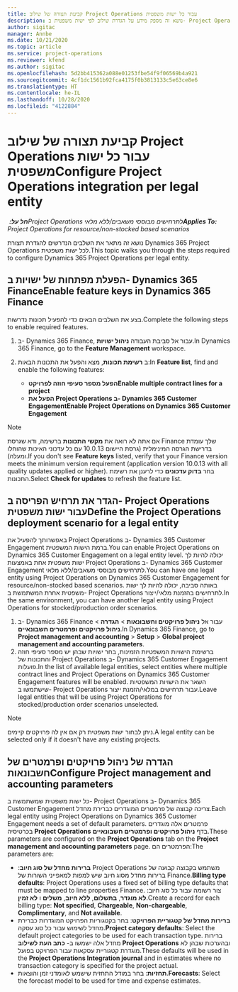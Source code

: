```yaml
---
title: קביעת תצורה של שילוב Project Operations עבור כל ישות משפטית
description: נושא זה מספק מידע על הגדרת שילוב לפי ישות משפטית ב- Project Operations.
author: sigitac
manager: Annbe
ms.date: 10/21/2020
ms.topic: article
ms.service: project-operations
ms.reviewer: kfend
ms.author: sigitac
ms.openlocfilehash: 5d2bb415362a088e01253fbe54f9f06569b4a921
ms.sourcegitcommit: 4cf1dc1561b92fca4175f0b3813133c5e63ce8e6
ms.translationtype: HT
ms.contentlocale: he-IL
ms.lasthandoff: 10/28/2020
ms.locfileid: "4122884"
---
```

# <a name="configure-project-operations-integration-per-legal-entity"></a><span data-ttu-id="88cba-103">קביעת תצורה של שילוב Project Operations עבור כל ישות משפטית</span><span class="sxs-lookup"><span data-stu-id="88cba-103">Configure Project Operations integration per legal entity</span></span> 

<span data-ttu-id="88cba-104">_**חל על:** ‏Project Operations לתרחישים מבוססי משאבים/ללא מלאי_</span><span class="sxs-lookup"><span data-stu-id="88cba-104">_**Applies To:** Project Operations for resource/non-stocked based scenarios_</span></span>

<span data-ttu-id="88cba-105">נושא זה מתאר את השלבים הנדרשים להגדרת תצורת Dynamics 365 Project Operations לכל ישות משפטית.</span><span class="sxs-lookup"><span data-stu-id="88cba-105">This topic walks you through the steps required to configure Dynamics 365 Project Operations per legal entity.</span></span>

## <a name="enable-feature-keys-in-dynamics-365-finance"></a><span data-ttu-id="88cba-106">הפעלת מפתחות של ישויות ב- Dynamics 365 Finance</span><span class="sxs-lookup"><span data-stu-id="88cba-106">Enable feature keys in Dynamics 365 Finance</span></span>

<span data-ttu-id="88cba-107">בצע את השלבים הבאים כדי להפעיל תכונות נדרשות.</span><span class="sxs-lookup"><span data-stu-id="88cba-107">Complete the following steps to enable required features.</span></span>

1. <span data-ttu-id="88cba-108">ב- Dynamics 365 Finance, עבור אל סביבת העבודה **ניהול ישויות**.</span><span class="sxs-lookup"><span data-stu-id="88cba-108">In Dynamics 365 Finance, go to the **Feature Management** workspace.</span></span>
2. <span data-ttu-id="88cba-109">ב **רשימת תכונות**, מצא והפעל את התכונות הבאות:</span><span class="sxs-lookup"><span data-stu-id="88cba-109">In **Feature list**, find and enable the following features:</span></span>
  
    - <span data-ttu-id="88cba-110">**הפעל מספר סעיפי חוזה לפרויקט**</span><span class="sxs-lookup"><span data-stu-id="88cba-110">**Enable multiple contract lines for a project**</span></span>
    - <span data-ttu-id="88cba-111">**הפעל את Project Operations ב- Dynamics 365 Customer Engagement**</span><span class="sxs-lookup"><span data-stu-id="88cba-111">**Enable Project Operations on Dynamics 365 Customer Engagement**</span></span>

> [!NOTE]
> <span data-ttu-id="88cba-112">אם אתה לא רואה את **מקשי התכונות** ברשימה, ודא שגרסת Finance שלך עומדת בדרישת הגרסה המינימלית (גרסת היישום 10.0.13 עם כל עדכוני האיכות שהוחלו ומעלה).</span><span class="sxs-lookup"><span data-stu-id="88cba-112">If you don't see **Feature keys** listed, verify that your Finance version meets the minimum version requirement (application version 10.0.13 with all quality updates applied or higher).</span></span> <span data-ttu-id="88cba-113">בחר **בדוק עדכונים** כדי לרענן את רשימת התכונות.</span><span class="sxs-lookup"><span data-stu-id="88cba-113">Select **Check for updates** to refresh the feature list.</span></span>

## <a name="define-the-project-operations-deployment-scenario-for-a-legal-entity"></a><span data-ttu-id="88cba-114">הגדר את תרחיש הפריסה ב- Project Operations עבור ישות משפטית</span><span class="sxs-lookup"><span data-stu-id="88cba-114">Define the Project Operations deployment scenario for a legal entity</span></span>

<span data-ttu-id="88cba-115">באפשרותך להפעיל את Project Operations ב- Dynamics 365 Customer Engagement ברמת הישות המשפטית.</span><span class="sxs-lookup"><span data-stu-id="88cba-115">You can enable Project Operations on Dynamics 365 Customer Engagement on a legal entity level.</span></span> <span data-ttu-id="88cba-116">יכולה להיות לך ישות משפטית אחת באמצעות Project Operations ב- Dynamics 365 Customer Engagement לתרחישים מבוססי משאבים/ללא מלאי.</span><span class="sxs-lookup"><span data-stu-id="88cba-116">You can have one legal entity using Project Operations on Dynamics 365 Customer Engagement for resource/non-stocked based scenarios.</span></span> <span data-ttu-id="88cba-117">באותה סביבה, יכולה להיות לך ישות משפטית אחרת המשתמשת ב- Project Operations לתרחישים בהזמנת מלאי/ייצור.</span><span class="sxs-lookup"><span data-stu-id="88cba-117">In the same environment, you can have another legal entity using Project Operations for stocked/production order scenarios.</span></span>

1. <span data-ttu-id="88cba-118">ב- Dynamics 365 Finance עבור אל **ניהול פרויקטים וחשבונאות** > **הגדרה** > **ניהול פרויקטים ופרמטרים חשבונאיים**.</span><span class="sxs-lookup"><span data-stu-id="88cba-118">In Dynamics 365 Finance, go to **Project management and accounting** > **Setup** > **Global project management and accounting parameters**.</span></span>
2. <span data-ttu-id="88cba-119">ברשימת הישויות המשפטיות הזמינות, בחר ישויות שבהן יש מספר סעיפי חוזה והתכונות של Project Operations ב- Dynamics 365 Customer Engagement פועלות.</span><span class="sxs-lookup"><span data-stu-id="88cba-119">In the list of available legal entities, select entities where multiple contract lines and Project Operations on Dynamics 365 Customer Engagement features will be enabled.</span></span> <span data-ttu-id="88cba-120">השאר את הישויות המשפטיות שישתמשו ב- Project Operations עבור תרחישים במלאי/הזמנת ייצור.</span><span class="sxs-lookup"><span data-stu-id="88cba-120">Leave legal entities that will be using Project Operations for stocked/production order scenarios unselected.</span></span>

> [!NOTE]
> <span data-ttu-id="88cba-121">ניתן לבחור ישות משפטית רק אם אין לה פרויקטים קיימים.</span><span class="sxs-lookup"><span data-stu-id="88cba-121">A legal entity can be selected only if it doesn't have any existing projects.</span></span>

## <a name="configure-project-management-and-accounting-parameters"></a><span data-ttu-id="88cba-122">הגדרה של ניהול פרויקטים ופרמטרים של חשבונאות</span><span class="sxs-lookup"><span data-stu-id="88cba-122">Configure Project management and accounting parameters</span></span>

<span data-ttu-id="88cba-123">כל ישות משפטית שמשתמשת ב- Project Operations ב- Dynamics 365 Customer Engagement צריכה קבוצה של פרמטרים המוגדרים כברירת מחדל.</span><span class="sxs-lookup"><span data-stu-id="88cba-123">Each legal entity using Project Operations on Dynamics 365 Customer Engagement needs a set of default parameters.</span></span> <span data-ttu-id="88cba-124">פרמטרים אלה מוגדרים בכרטיסיה **Project Operations** בדף **ניהול פרויקטים ופרמטרים חשבונאיים**.</span><span class="sxs-lookup"><span data-stu-id="88cba-124">These parameters are configured on the **Project Operations** tab on the **Project management and accounting parameters** page.</span></span> <span data-ttu-id="88cba-125">הפרמטרים הם:</span><span class="sxs-lookup"><span data-stu-id="88cba-125">The parameters are:</span></span>

  - <span data-ttu-id="88cba-126">**ברירות מחדל של סוג חיוב**:‏ Project Operations משתמש בקבוצה קבועה של ברירות מחדל מסוג חיוב שיש למפות למאפייני השורות של Finance.</span><span class="sxs-lookup"><span data-stu-id="88cba-126">**Billing type defaults**: Project Operations uses a fixed set of billing type defaults that must be mapped to line properties Finance.</span></span> <span data-ttu-id="88cba-127">צור רשומה עבור כל סוג חיוב: **לא מוגדר**, **בתשלום**, **ללא חיוב**, **משלים** ו **לא זמין**.</span><span class="sxs-lookup"><span data-stu-id="88cba-127">Create a record for each billing type: **Not specified**, **Chargeable**, **Non-chargeable**, **Complimentary**, and **Not available**.</span></span>
  - <span data-ttu-id="88cba-128">**ברירות מחדל של קטגוריית הפרויקט**: בחר בקטגוריות הפרויקט המוגדרות כברירת מחדל לשימוש עבור כל סוג עסקה.</span><span class="sxs-lookup"><span data-stu-id="88cba-128">**Project category defaults**: Select the default project categories to be used for each transaction type.</span></span> <span data-ttu-id="88cba-129">ברירות מחדל אלה ישמשו ב- **כתב העת לשילוב Project Operations** ובהערכות שבהן לא מוגדרת קטגוריית עסקאות עבור הפרויקט בפועל.</span><span class="sxs-lookup"><span data-stu-id="88cba-129">These defaults will be used in the **Project Operations Integration journal** and in estimates where no transaction category is specified for the project actual.</span></span>
  - <span data-ttu-id="88cba-130">**תחזיות**: בחר במודל התחזית שישמש לאומדני זמן והוצאות.</span><span class="sxs-lookup"><span data-stu-id="88cba-130">**Forecasts**: Select the forecast model to be used for time and expense estimates.</span></span>
